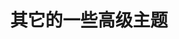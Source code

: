 ---
layout: post
list_title: C++ Part 9 | Advanced Topics | 其它的一些高级主题
title: 其它的一些高级主题
categories: [C++]
---